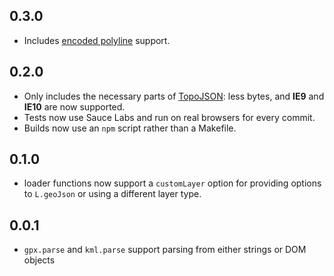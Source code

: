 ## 0.3.0

* Includes [encoded polyline](https://developers.google.com/maps/documentation/utilities/polylinealgorithm) support.

## 0.2.0

* Only includes the necessary parts of [TopoJSON](https://github.com/mbostock/topojson): less bytes,
  and **IE9** and **IE10** are now supported.
* Tests now use Sauce Labs and run on real browsers for every commit.
* Builds now use an `npm` script rather than a Makefile.

## 0.1.0

* loader functions now support a `customLayer` option for providing options to
  `L.geoJson` or using a different layer type.

## 0.0.1

* `gpx.parse` and `kml.parse` support parsing from either strings or DOM objects
